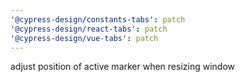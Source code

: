 ```yaml
---
'@cypress-design/constants-tabs': patch
'@cypress-design/react-tabs': patch
'@cypress-design/vue-tabs': patch
---
```


adjust position of active marker when resizing window
